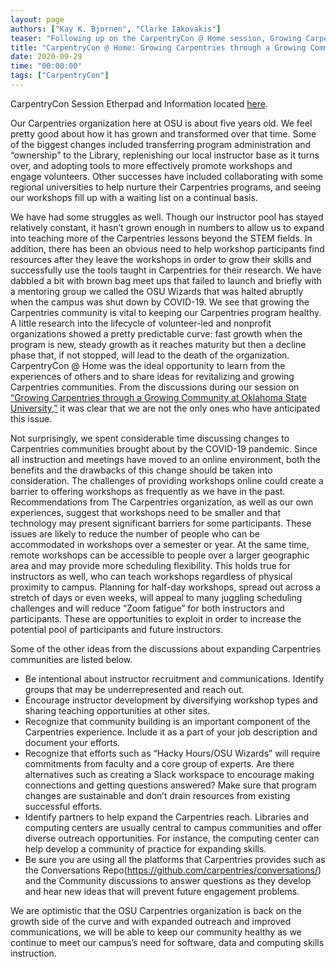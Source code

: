 ```yaml
---
layout: page
authors: ["Kay K. Bjornen", "Clarke Iakovakis"]
teaser: "Following up on the CarpentryCon @ Home session, Growing Carpentries through a Growing Community with the session hosts"
title: "CarpentryCon @ Home: Growing Carpentries through a Growing Community at Oklahoma State University"
date: 2020-09-29
time: "00:00:00"
tags: ["CarpentryCon"]
---
```


CarpentryCon Session Etherpad and Information located [here](https://2020.carpentrycon.org/schedule/#session-14).

Our Carpentries organization here at OSU is about five years old. We feel pretty good about how it has grown and transformed over that time. Some of the biggest changes included transferring program administration and “ownership” to the Library, replenishing our local instructor base as it turns over, and adopting tools to more effectively promote workshops and engage volunteers. Other successes have included collaborating with some regional universities to help nurture their Carpentries programs, and seeing our workshops fill up with a waiting list on a continual basis.

We have had some struggles as well. Though our instructor pool has stayed relatively constant, it hasn’t grown enough in numbers to allow us to expand into teaching more of the Carpentries lessons beyond the STEM fields. In addition, there has been an obvious need to help workshop participants find resources after they leave the workshops in order to grow their skills and successfully use the tools taught in Carpentries for their research. We have dabbled a bit with brown bag meet ups that failed to launch and briefly with a mentoring group we called the OSU Wizards that was halted abruptly when the campus was shut down by COVID-19. We see that growing the Carpentries community is vital to keeping our Carpentries program healthy. A little research into the lifecycle of volunteer-led and nonprofit organizations showed a pretty predictable curve: fast growth when the program is new, steady growth as it reaches maturity but then a decline phase that, if not stopped, will lead to the death of the organization. CarpentryCon @ Home was the ideal opportunity to learn from the experiences of others and to share ideas for revitalizing and growing Carpentries communities. From the discussions during our session on [“Growing Carpentries through a Growing Community at Oklahoma State University,”](https://docs.google.com/presentation/d/1dx27eF_pAQw4nF0txOx9z0_Br5-dkBtz2RnzZcNbyxw/edit#slide=id.p) it was clear that we are not the only ones who have anticipated this issue.

Not surprisingly, we spent considerable time discussing changes to Carpentries communities brought about by the COVID-19 pandemic. Since all instruction and meetings have moved to an online environment, both the benefits and the drawbacks of this change should be taken into consideration. The challenges of providing workshops online could create a barrier to offering workshops as frequently as we have in the past. Recommendations from The Carpentries organization, as well as our own experiences, suggest that workshops need to be smaller and that technology may present significant barriers for some participants. These issues are likely to reduce the number of people who can be accommodated in workshops over a semester or year. At the same time, remote workshops can be accessible to people over a larger geographic area and may provide more scheduling flexibility. This holds true for instructors as well, who can teach workshops regardless of physical proximity to campus. Planning for half-day workshops, spread out across a stretch of days or even weeks, will appeal to many juggling scheduling challenges and will reduce “Zoom fatigue” for both instructors and participants. These are opportunities to exploit in order to increase the potential pool of participants and future instructors.

Some of the other ideas from the discussions about expanding Carpentries communities are listed below.  
- Be intentional about instructor recruitment and communications. Identify groups that may be underrepresented and reach out.
- Encourage instructor development by diversifying workshop types and sharing teaching opportunities at other sites.
- Recognize that community building is an important component of the Carpentries experience. Include it as a part of your job description and document your efforts.
- Recognize that efforts such as “Hacky Hours/OSU Wizards” will require commitments from faculty and a core group of experts.  Are there alternatives such as creating a Slack workspace to encourage making connections and getting questions answered?  Make sure that program changes are sustainable and don’t drain resources from existing successful efforts.
- Identify partners to help expand the Carpentries reach.  Libraries and computing centers are usually central to campus communities and offer diverse outreach opportunities. For instance, the computing center can help develop a community of practice for expanding skills.
- Be sure you are using all the platforms that Carpentries provides such as the Conversations Repo(https://github.com/carpentries/conversations/) and the Community discussions to answer questions as they develop and hear new ideas that will prevent future engagement problems.

We are optimistic that the OSU Carpentries organization is back on the growth side of the curve and with expanded outreach and improved communications, we will be able to keep our community healthy as we continue to meet our campus’s need for software, data and computing skills instruction.
